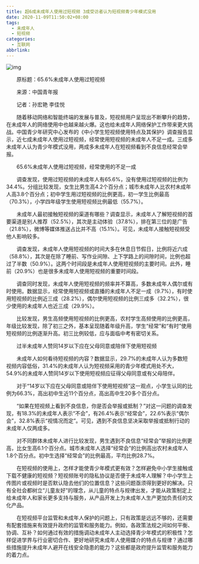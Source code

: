 ```yaml
---
title: 超6成未成年人使用过短视频 3成受访者认为短视频青少年模式没用
date: 2020-11-09T11:50:02+08:00
tags:
  - 未成年人
  - 短视频
categories:
  - 互联网
abbrlink:
---
```


![img](https://cdn.jsdelivr.net/gh/yakeing/Documentation@main/Hexo/images/17eb-kcpxnwv3708589.jpg)

　　原标题：65.6%未成年人使用过短视频　　

　　来源：中国青年报

　　记者：孙宏艳 李佳悦 　　

　　随着移动网络和智能终端的发展与普及，短视频用户呈现出不断攀升的趋势，在未成年人的网络使用中也越来越火爆。这也给未成年人网络保护工作带来更大挑战。中国青少年研究中心发布的《中小学生短视频使用特点及其保护》调查报告显示，近七成未成年人使用过短视频，经常使用短视频的未成年人不足一成。三成多未成年人认为青少年模式没用，两成多未成年人在短视频看到不良信息经常会举报。

　　65.6%未成年人使用过短视频，经常使用的不足一成

　　调查发现，使用过短视频的未成年人有65.6%，没有使用过短视频的比例为34.4%。分组比较发现，女生比男生高4.2个百分点；城市未成年人比农村未成年人高3.8个百分点；初中学生用过短视频的比例更高，初一学生比例最高（70.3%），小学四年级学生使用短视频比例最低（55.7%）。

　　未成年人最初接触短视频的渠道有哪些？调查显示，未成年人了解短视频的首要渠道是别人推荐（52.5%），其次是主动体验（37.8%），排在第三位的是广告（21.8%），微博等媒体推送占比并不高（15.1%）。可见，未成年人接触短视频受他人影响较多。

　　调查发现，未成年人使用短视频的时间大多在休息日节假日，比例将近六成（58.8%），其次是在除了睡前、写作业间隙、上下学路上的间隙时间，比例也超过了半数（50.9%）。这两个时间段是未成年人使用短视频的主要时间。此外，睡前（20.9%）也是很多未成年人使用短视频的重要时间段。

　　调查同时发现，未成年人使用短视频的频率并不算高，多数未成年人偶尔或有时使用。数据显示，经常使用短视频或直播的未成年人不足一成（9.7%），有时使用短视频的比例近三成（28.2%），偶尔使用短视频的比例三成多（32.2%），很少使用的未成年人也近三成（29.9%）。

　　比较发现，男生高频使用短视频的比例更高，农村学生高频使用的比例更高，年级比较发现，除了初三之外，基本呈现随着年级升高，学生“经常”和“有时”使用短视频的比例逐渐升高。初三比例较低，应与面临中考有密切关系。

　　过半未成年人赞同14岁以下应在父母同意或陪伴下使用短视频

　　未成年人如何看待短视频的内容？数据显示，29.7%的未成年人认为多数短视频内容低俗，31.4%的未成年人认为短视频采用的青少年模式用处不大，54.9%的未成年人赞同14岁以下使用短视频应征得父母同意或有父母陪伴。

　　对于“14岁以下应在父母同意或陪伴下使用短视频”这一观点，小学生认同的比例为66.3%，高出初中生近11个百分点，高出高中生20多个百分点。

　　“如果在短视频上看到不良信息，你是否会举报或抵制？”对这一问题的调查发现，有18.3%的未成年人表示“不会”，有26.4%表示“经常会”，22.6%表示“偶尔会”，32.8%表示“视情况而定”。可见，遇到不良信息坚决采取举报或抵制行动的未成年人仅两成多。

　　对不同群体未成年人进行比较发现，男生遇到不良信息“经常会”举报的比例更高，比女生高6.1个百分点。城市未成年人选择“经常会”的比例高出农村未成年人1.8个百分点。初中生选择“经常会”的比例最高，平均比例28.7%。

　　在短视频的使用上，怎样才能使青少年模式更有效？怎样避免中小学生接触或下载不健康的短视频？短视频账号的隐私协议是否便于未成年人理解？中小学生上传图片或视频时是否默认隐去他们的位置信息？这些问题亟须得到更好的解决。只有全社会都树立“儿童友好”的理念，从儿童的特点与规律出发，才能从政策制定上给未成年人和家长更多支持与服务，从产品开发上为未成年人生产更加负责任的文化产品。

　　在短视频平台监管和未成年人保护的问题上，只有政策是远远不够的，还需要有配套措施来有效提升政府的监管和服务能力。例如，各政策法规之间如何平衡、协调、互补？如何通过有效的措施调动未成年人主动选择青少年模式的积极性？怎样促进学界与行业密切合作、更好地研究未成年人使用媒介的特点与规律？通过哪些措施提升未成年人避开在线安全隐患的能力？这些都是政府提升监管和服务能力的着力点。